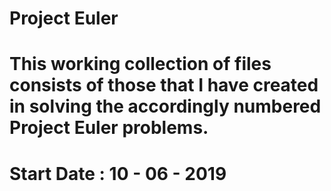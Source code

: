 # Project Euler
# This working collection of files consists of those that I have created in solving the accordingly numbered Project Euler problems.

# Start Date : 10 - 06 - 2019 
